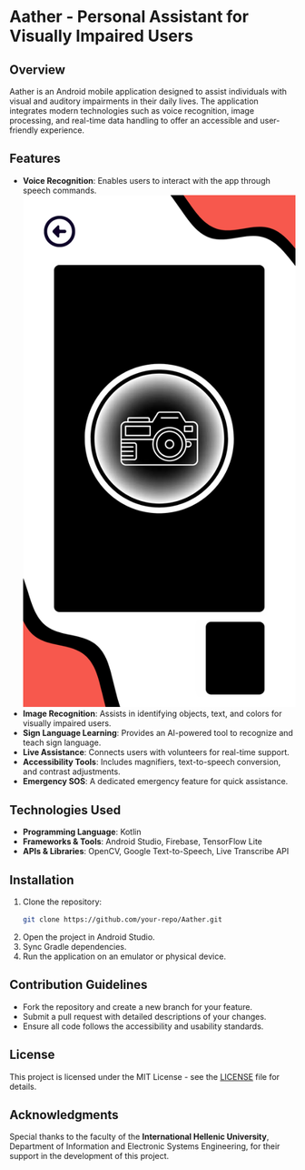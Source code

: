 # Aather - Personal Assistant for Visually Impaired Users

## Overview
Aather is an Android mobile application designed to assist individuals with visual and auditory impairments in their daily lives. The application integrates modern technologies such as voice recognition, image processing, and real-time data handling to offer an accessible and user-friendly experience.

## Features
- **Voice Recognition**: Enables users to interact with the app through speech commands.
![Zoom In Camera](https://raw.githubusercontent.com/PolihronisVarvaris/aatherGit/main/app/src/main/res/drawable/zoomincamera.png)
- **Image Recognition**: Assists in identifying objects, text, and colors for visually impaired users.
- **Sign Language Learning**: Provides an AI-powered tool to recognize and teach sign language.
- **Live Assistance**: Connects users with volunteers for real-time support.
- **Accessibility Tools**: Includes magnifiers, text-to-speech conversion, and contrast adjustments.
- **Emergency SOS**: A dedicated emergency feature for quick assistance.

## Technologies Used
- **Programming Language**: Kotlin
- **Frameworks & Tools**: Android Studio, Firebase, TensorFlow Lite
- **APIs & Libraries**: OpenCV, Google Text-to-Speech, Live Transcribe API

## Installation
1. Clone the repository:
   ```sh
   git clone https://github.com/your-repo/Aather.git
   ```
2. Open the project in Android Studio.
3. Sync Gradle dependencies.
4. Run the application on an emulator or physical device.

## Contribution Guidelines
- Fork the repository and create a new branch for your feature.
- Submit a pull request with detailed descriptions of your changes.
- Ensure all code follows the accessibility and usability standards.

## License
This project is licensed under the MIT License - see the [LICENSE](LICENSE) file for details.

## Acknowledgments
Special thanks to the faculty of the **International Hellenic University**, Department of Information and Electronic Systems Engineering, for their support in the development of this project.

